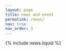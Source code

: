 ```yaml
---
layout: page
title: news and event
permalink: /news/
nav: true
nav_order: 3
---
```


{% include news.liquid %}
